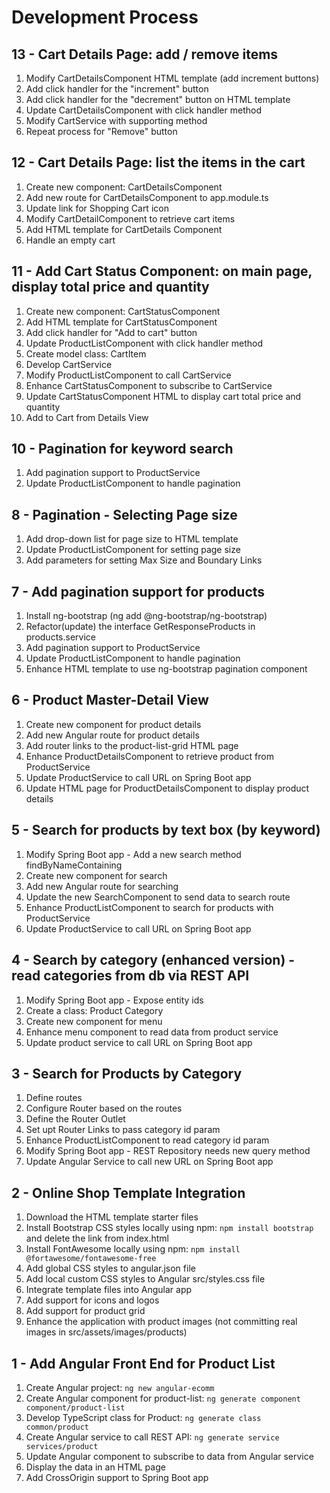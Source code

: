 Development Process
===================

13 - Cart Details Page: add / remove items
------------------------------------------
1. Modify CartDetailsComponent HTML template (add increment buttons)
2. Add click handler for the "increment" button
3. Add click handler for the "decrement" button on HTML template
4. Update CartDetailsComponent with click handler method
5. Modify CartService with supporting method
6. Repeat process for "Remove" button

12 - Cart Details Page: list the items in the cart
--------------------------------------------------
1. Create new component: CartDetailsComponent
2. Add new route for CartDetailsComponent to app.module.ts
3. Update link for Shopping Cart icon
4. Modify CartDetailComponent to retrieve cart items
5. Add HTML template for CartDetails Component
6. Handle an empty cart

11 - Add Cart Status Component: on main page, display total price and quantity
------------------------------------------------------------------------------
1. Create new component: CartStatusComponent
2. Add HTML template for CartStatusComponent
3. Add click handler for "Add to cart" button
4. Update ProductListComponent with click handler method
5. Create model class: CartItem
6. Develop CartService
7. Modify ProductListComponent to call CartService
8. Enhance CartStatusComponent to subscribe to CartService
9. Update CartStatusComponent HTML to display cart total price and quantity
10. Add to Cart from Details View

10 - Pagination for keyword search
----------------------------------
1. Add pagination support to ProductService
2. Update ProductListComponent to handle pagination

8 - Pagination - Selecting Page size
------------------------------------
1. Add drop-down list for page size to HTML template
2. Update ProductListComponent for setting page size
3. Add parameters for setting Max Size and Boundary Links 

7 - Add pagination support for products
---------------------------------------
1. Install ng-bootstrap (ng add @ng-bootstrap/ng-bootstrap)
2. Refactor(update) the interface GetResponseProducts in products.service
3. Add pagination support to ProductService
4. Update ProductListComponent to handle pagination
5. Enhance HTML template to use ng-bootstrap pagination component

6 - Product Master-Detail View
------------------------------
1. Create new component for product details
2. Add new Angular route for product details
3. Add router links to the product-list-grid HTML page
4. Enhance ProductDetailsComponent to retrieve product from ProductService
5. Update ProductService to call URL on Spring Boot app
6. Update HTML page for ProductDetailsComponent to display product details

5 - Search for products by text box (by keyword)
------------------------------------------------
1. Modify Spring Boot app - Add a new search method findByNameContaining
2. Create new component for search
3. Add new Angular route for searching
4. Update the new SearchComponent to send data to search route
5. Enhance ProductListComponent to search for products with ProductService
6. Update ProductService to call URL on Spring Boot app

4 - Search by category (enhanced version) - read categories from db via REST API
--------------------------------------------------------------------------------
1. Modify Spring Boot app - Expose entity ids
2. Create a class: Product Category
3. Create new component for menu
4. Enhance menu component to read data from product service
5. Update product service to call URL on Spring Boot app

3 - Search for Products by Category
-----------------------------------
1. Define routes
2. Configure Router based on the routes
3. Define the Router Outlet
4. Set upt Router Links to pass category id param
5. Enhance ProductListComponent to read category id param
6. Modify Spring Boot app - REST Repository needs new query method
7. Update Angular Service to call new URL on Spring Boot app

2 - Online Shop Template Integration
------------------------------------
1. Download the HTML template starter files
2. Install Bootstrap CSS styles locally using npm: `npm install bootstrap` and delete the link from index.html
3. Install FontAwesome locally using npm: `npm install @fortawesome/fontawesome-free`
4. Add global CSS styles to angular.json file
5. Add local custom CSS styles to Angular src/styles.css file
6. Integrate template files into Angular app
7. Add support for icons and logos
8. Add support for product grid
9. Enhance the application with product images (not committing real images in src/assets/images/products)

1 - Add Angular Front End for Product List
------------------------------------------
1. Create Angular project: `ng new angular-ecomm`
2. Create Angular component for product-list: `ng generate component component/product-list`
3. Develop TypeScript class for Product: `ng generate class common/product`
4. Create Angular service to call REST API: `ng generate service services/product`
5. Update Angular component to subscribe to data from Angular service
6. Display the data in an HTML page
7. Add CrossOrigin support to Spring Boot app

